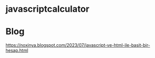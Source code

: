 # javascriptcalculator

# Blog
https://noxinya.blogspot.com/2023/07/javascript-ve-html-ile-basit-bir-hesap.html
